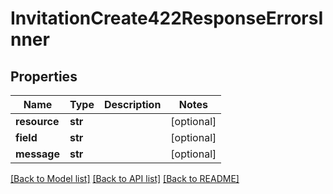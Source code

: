 # InvitationCreate422ResponseErrorsInner

## Properties
Name | Type | Description | Notes
------------ | ------------- | ------------- | -------------
**resource** | **str** |  | [optional] 
**field** | **str** |  | [optional] 
**message** | **str** |  | [optional] 

[[Back to Model list]](../README.md#documentation-for-models) [[Back to API list]](../README.md#documentation-for-api-endpoints) [[Back to README]](../README.md)


